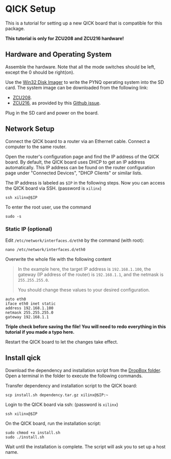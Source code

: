# QICK Setup 

This is a tutorial for setting up a new QICK board that is compatible for this package.

**This tutorial is only for ZCU208 and ZCU216 hardware!**

## Hardware and Operating System

Assemble the hardware. Note that all the mode switches should be left, except the 0 should be right(on).

Use the [Win32 Disk Imager](https://sourceforge.net/projects/win32diskimager/) to write the PYNQ operating system into the SD card. The system image can be downloaded from the following link:
- [ZCU208](https://www.xilinx.com/bin/public/openDownload?filename=zcu208_v3.0.1.zip).
- [ZCU216](https://drive.google.com/file/d/10kDKrEqA4l0_S3ysTlWbbOHgTsV0Zpyq/view?usp=sharing), as provided by this [Github issue](https://github.com/sarafs1926/ZCU216-PYNQ/issues/1).

Plug in the SD card and power on the board.

## Network Setup

Connect the QICK board to a router via an Ethernet cable. Connect a computer to the same router.

Open the router's configuration page and find the IP address of the QICK board. By default, the QICK board uses DHCP to get an IP address automatically. This IP address can be found on the router configuration page under "Connected Devices", "DHCP Clients" or similar lists.

The IP address is labeled as `$IP` in the following steps. Now you can access the QICK board via SSH. (password is `xilinx`)

```
ssh xilinx@$IP
```

To enter the root user, use the command

```
sudo -s
```

### Static IP (optional)

Edit `/etc/network/interfaces.d/eth0` by the command (with root):

```
nano /etc/network/interfaces.d/eth0
```

Overwrite the whole file with the following content

> In the example here, the target IP address is `192.168.1.100`, the gateway (IP address of the router) is `192.168.1.1`, and the netmask is `255.255.255.0`.
>
> You should change these values to your desired configuration.

```
auto eth0
iface eth0 inet static
address 192.168.1.100
netmask 255.255.255.0
gateway 192.168.1.1
```

**Triple check before saving the file! You will need to redo everything in this tutorial if you made a typo here.**

Restart the QICK board to let the changes take effect.

## Install qick

Download the dependency and installation script from the [DropBox folder](https://www.dropbox.com/scl/fo/q5jk1mnduqls0lip6j0pf/ADj78VmSjqMefo2ei2uqL-Y?rlkey=vuk3ggd9mad78lnavzb1j28m7&st=i6ql1uwu&dl=0). Open a terminal in the folder to execute the following commands.

Transfer dependency and installation script to the QICK board:

```
scp install.sh dependency.tar.gz xilinx@$IP:~
```

Login to the QICK board via ssh: (password is `xilinx`)

```
ssh xilinx@$IP
```

On the QICK board, run the installation script:

```
sudo chmod +x install.sh
sudo ./install.sh
```

Wait until the installation is complete. The script will ask you to set up a host name.

